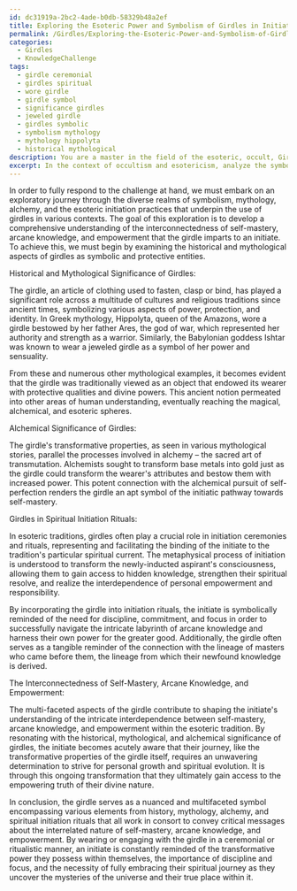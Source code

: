```yaml
---
id: dc31919a-2bc2-4ade-b0db-58329b48a2ef
title: Exploring the Esoteric Power and Symbolism of Girdles in Initiation
permalink: /Girdles/Exploring-the-Esoteric-Power-and-Symbolism-of-Girdles-in-Initiation/
categories:
  - Girdles
  - KnowledgeChallenge
tags:
  - girdle ceremonial
  - girdles spiritual
  - wore girdle
  - girdle symbol
  - significance girdles
  - jeweled girdle
  - girdles symbolic
  - symbolism mythology
  - mythology hippolyta
  - historical mythological
description: You are a master in the field of the esoteric, occult, Girdles and Education. You are a writer of tests, challenges, books and deep knowledge on Girdles for initiates and students to gain deep insights and understanding from. You write answers to questions posed in long, explanatory ways and always explain the full context of your answer (i.e., related concepts, formulas, examples, or history), as well as the step-by-step thinking process you take to answer the challenges. Be rigorous and thorough, and summarize the key themes, ideas, and conclusions at the end.
excerpt: In the context of occultism and esotericism, analyze the symbolisms and protective qualities attributed to girdles, drawing from historical, mythological, and alchemical references while comparing their function within spiritual initiation rituals and practices, and explain the role these multi-faceted aspects play in shaping an initiate's understanding of the interconnectedness of self-mastery, arcane knowledge, and empowerment within the esoteric traditions.
---
```

In order to fully respond to the challenge at hand, we must embark on an exploratory journey through the diverse realms of symbolism, mythology, alchemy, and the esoteric initiation practices that underpin the use of girdles in various contexts. The goal of this exploration is to develop a comprehensive understanding of the interconnectedness of self-mastery, arcane knowledge, and empowerment that the girdle imparts to an initiate. To achieve this, we must begin by examining the historical and mythological aspects of girdles as symbolic and protective entities.

Historical and Mythological Significance of Girdles:

The girdle, an article of clothing used to fasten, clasp or bind, has played a significant role across a multitude of cultures and religious traditions since ancient times, symbolizing various aspects of power, protection, and identity. In Greek mythology, Hippolyta, queen of the Amazons, wore a girdle bestowed by her father Ares, the god of war, which represented her authority and strength as a warrior. Similarly, the Babylonian goddess Ishtar was known to wear a jeweled girdle as a symbol of her power and sensuality.

From these and numerous other mythological examples, it becomes evident that the girdle was traditionally viewed as an object that endowed its wearer with protective qualities and divine powers. This ancient notion permeated into other areas of human understanding, eventually reaching the magical, alchemical, and esoteric spheres.

Alchemical Significance of Girdles:

The girdle's transformative properties, as seen in various mythological stories, parallel the processes involved in alchemy – the sacred art of transmutation. Alchemists sought to transform base metals into gold just as the girdle could transform the wearer's attributes and bestow them with increased power. This potent connection with the alchemical pursuit of self-perfection renders the girdle an apt symbol of the initiatic pathway towards self-mastery.

Girdles in Spiritual Initiation Rituals:

In esoteric traditions, girdles often play a crucial role in initiation ceremonies and rituals, representing and facilitating the binding of the initiate to the tradition's particular spiritual current. The metaphysical process of initiation is understood to transform the newly-inducted aspirant's consciousness, allowing them to gain access to hidden knowledge, strengthen their spiritual resolve, and realize the interdependence of personal empowerment and responsibility.

By incorporating the girdle into initiation rituals, the initiate is symbolically reminded of the need for discipline, commitment, and focus in order to successfully navigate the intricate labyrinth of arcane knowledge and harness their own power for the greater good. Additionally, the girdle often serves as a tangible reminder of the connection with the lineage of masters who came before them, the lineage from which their newfound knowledge is derived.

The Interconnectedness of Self-Mastery, Arcane Knowledge, and Empowerment:

The multi-faceted aspects of the girdle contribute to shaping the initiate's understanding of the intricate interdependence between self-mastery, arcane knowledge, and empowerment within the esoteric tradition. By resonating with the historical, mythological, and alchemical significance of girdles, the initiate becomes acutely aware that their journey, like the transformative properties of the girdle itself, requires an unwavering determination to strive for personal growth and spiritual evolution. It is through this ongoing transformation that they ultimately gain access to the empowering truth of their divine nature.

In conclusion, the girdle serves as a nuanced and multifaceted symbol encompassing various elements from history, mythology, alchemy, and spiritual initiation rituals that all work in consort to convey critical messages about the interrelated nature of self-mastery, arcane knowledge, and empowerment. By wearing or engaging with the girdle in a ceremonial or ritualistic manner, an initiate is constantly reminded of the transformative power they possess within themselves, the importance of discipline and focus, and the necessity of fully embracing their spiritual journey as they uncover the mysteries of the universe and their true place within it.
